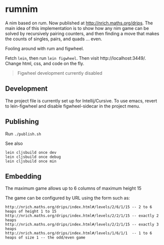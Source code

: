 rumnim
======

A nim based on rum. Now published at http://nrich.maths.org/drips.
The main idea of this implementation is to show how any nim game can be
solved by recursively pairing counters, and then finding a move that makes
the counts of singles, pairs, and quads ... even.

Fooling around with rum and figwheel.

Fetch `lein`, then run `lein figwheel`. Then visit http://localhost:3449/.
Change html, css, and code on the fly.

> Figwheel development currently disabled

Development
-----------
The project file is currently set up for Intellij/Cursive.
To use emacs, revert to lein-figwheel and disable figwheel-sidecar in the project menu.

Publishing
----------

Run `./publish.sh`

See also
```
lein cljsbuild once dev
lein cljsbuild once debug
lein cljsbuild once min
```

Embedding
---------
The maximum game allows up to 6 columns of maximum height 15

The game can be configured by URL using the form such as:
```
http://nrich.maths.org/drips/index.html#/levels/2/6/1/15 -- 2 to 6 heaps of height 1 to 15 
http://nrich.maths.org/drips/index.html#/levels/2/2/1/15 -- exactly 2 heaps
http://nrich.maths.org/drips/index.html#/levels/2/2/1/15 -- exactly 3 heaps
http://nrich.maths.org/drips/index.html#/levels/1/6/1/1  -- 1 to 6 heaps of size 1 -- the odd/even game
```